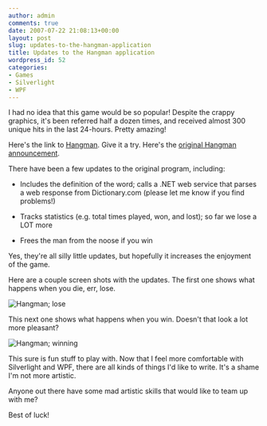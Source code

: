 ```yaml
---
author: admin
comments: true
date: 2007-07-22 21:08:13+00:00
layout: post
slug: updates-to-the-hangman-application
title: Updates to the Hangman application
wordpress_id: 52
categories:
- Games
- Silverlight
- WPF
---
```


I had no idea that this game would be so popular! Despite the crappy graphics, it's been referred half a dozen times, and received almost 300 unique hits in the last 24-hours. Pretty amazing!




Here's the link to [Hangman](http://apps.wadewegner.com/hangman). Give it a try. Here's the [original Hangman announcement](http://www.wadewegner.com/2007/07/21/HangmanApplicationBuiltOnSilverlightAndNET35.aspx).




There have been a few updates to the original program, including:






  * Includes the definition of the word; calls a .NET web service that parses a web response from Dictionary.com (please let me know if you find problems!)

  * Tracks statistics (e.g. total times played, won, and lost); so far we lose a LOT more 

  * Frees the man from the noose if you win



Yes, they're all silly little updates, but hopefully it increases the enjoyment of the game.




Here are a couple screen shots with the updates. The first one shows what happens when you die, err, lose.




![Hangman; lose](https://wadewegner.blob.core.windows.net/wordpress/content/binary/lose1.gif)




This next one shows what happens when you win. Doesn't that look a lot more pleasant?




![Hangman; winning](https://wadewegner.blob.core.windows.net/wordpress/content/binary/Untitled-1.gif)




This sure is fun stuff to play with. Now that I feel more comfortable with Silverlight and WPF, there are all kinds of things I'd like to write. It's a shame I'm not more artistic.




Anyone out there have some mad artistic skills that would like to team up with me?




Best of luck!
